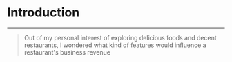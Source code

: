 # Introduction
---
> Out of my personal interest of exploring delicious foods and decent restaurants, I wondered what kind of features would influence a restaurant's business revenue 
